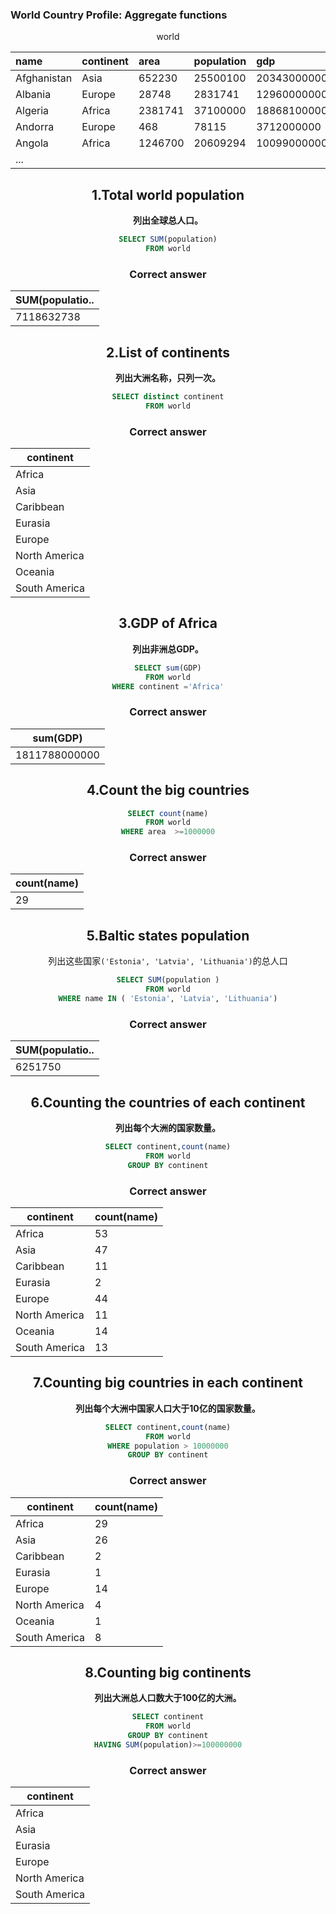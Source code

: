 ### World Country Profile: Aggregate functions

<center>world

| name        | continent | area    | population | gdp          |
| :---------- | :-------- | :------ | :--------- | :----------- |
| Afghanistan | Asia      | 652230  | 25500100   | 20343000000  |
| Albania     | Europe    | 28748   | 2831741    | 12960000000  |
| Algeria     | Africa    | 2381741 | 37100000   | 188681000000 |
| Andorra     | Europe    | 468     | 78115      | 3712000000   |
| Angola      | Africa    | 1246700 | 20609294   | 100990000000 |
| ...         |           |         |            |              |

## 1.Total world population

**列出全球总人口。**

```sql
SELECT SUM(population)
FROM world
```

### Correct answer

| SUM(populatio.. |
| --------------- |
| 7118632738      |

## 2.List of continents

**列出大洲名称，只列一次。**

```sql
SELECT distinct continent
FROM world
```

### Correct answer

| continent     |
| ------------- |
| Africa        |
| Asia          |
| Caribbean     |
| Eurasia       |
| Europe        |
| North America |
| Oceania       |
| South America |

## 3.GDP of Africa

**列出非洲总GDP。**

```sql
SELECT sum(GDP)
FROM world
WHERE continent ='Africa'
```

### Correct answer

| sum(GDP)      |
| ------------- |
| 1811788000000 |

## 4.Count the big countries

```sql
SELECT count(name)
FROM world
WHERE area  >=1000000
```

### Correct answer

| count(name) |
| ----------- |
| 29          |

## 5.Baltic states population

列出这些国家`('Estonia', 'Latvia', 'Lithuania')`的总人口

```sql
SELECT SUM(population )
FROM world
WHERE name IN ( 'Estonia', 'Latvia', 'Lithuania')
```

### Correct answer

| SUM(populatio.. |
| --------------- |
| 6251750         |

## 6.Counting the countries of each continent

**列出每个大洲的国家数量。**

```sql
SELECT continent,count(name)
FROM world
GROUP BY continent
```

### Correct answer

| continent     | count(name) |
| ------------- | ----------- |
| Africa        | 53          |
| Asia          | 47          |
| Caribbean     | 11          |
| Eurasia       | 2           |
| Europe        | 44          |
| North America | 11          |
| Oceania       | 14          |
| South America | 13          |

## 7.Counting big countries in each continent

**列出每个大洲中国家人口大于10亿的国家数量。**

```sql
SELECT continent,count(name)
FROM world
WHERE population > 10000000
GROUP BY continent
```

### Correct answer

| continent     | count(name) |
| ------------- | ----------- |
| Africa        | 29          |
| Asia          | 26          |
| Caribbean     | 2           |
| Eurasia       | 1           |
| Europe        | 14          |
| North America | 4           |
| Oceania       | 1           |
| South America | 8           |

## 8.Counting big continents

**列出大洲总人口数大于100亿的大洲。**

```sql
SELECT continent
FROM world
GROUP BY continent
HAVING SUM(population)>=100000000
```

### Correct answer

| continent     |
| ------------- |
| Africa        |
| Asia          |
| Eurasia       |
| Europe        |
| North America |
| South America |

